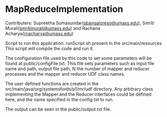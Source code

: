 # MapReduceImplementation
Contributers: Supreetha Somasundar(sbangaloreso@umass.edu), Smriti Murali(smritimurali@umass.edu) and Rachana Acharya(rnacharya@umass.edu)


Script to run this application:
runScript.sh present in the src/main/resources
This script will compile the code and run it. 

The configuration file used by this code to set some parameters will be found at public/configFile.txt. This file sets parameters such as input file name and path, output file path, N the number of mapper and reducer processes and the mapper and reducer UDF class names. 

The user defined functions are created in the src/main/java/org/systemsfords/p1/mr/udf directory. Any arbitrary class implementing the Mapper and the Reducer interfaces could be defined here, and the name specified in the config.txt to run. 

The output can be seen in the public/output.txt file. 

